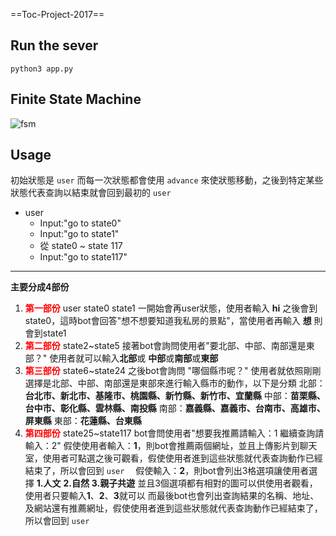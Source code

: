 ==Toc-Project-2017==
## Run the sever

```shell
python3 app.py
```

## Finite State Machine
![fsm](./img/show-fsm.png)

## Usage
初始狀態是 `user` 而每一次狀態都會使用 `advance` 來使狀態移動，之後到特定某些狀態代表查詢以結束就會回到最初的 `user`

* user 
    - Input:"go to state0"
    - Input:"go to state1"
    - 從 state0 ~ state 117
    - Input:"go to state117"
---
**主要分成4部份**
1. **<font color="red">第一部份</font>**
    user state0 state1 
    一開始會再user狀態，使用者輸入 **hi** 之後會到state0，這時bot會回答"想不想要知道我私房的景點"，當使用者再輸入 **想** 則會到state1
2. **<font color="red">第二部份</font>**
    state2~state5
    接著bot會詢問使用者"要北部、中部、南部還是東部？" 使用者就可以輸入**北部**或 **中部**或**南部**或**東部**
3. **<font color="red">第三部份</font>**
    state6~state24
    之後bot會詢問 "哪個縣市呢？"
    使用者就依照剛剛選擇是北部、中部、南部還是東部來進行輸入縣市的動作，以下是分類
    北部：**台北市、新北市、基隆市、桃園縣、新竹縣、新竹市、宜蘭縣**
    中部：**苗栗縣、台中市、彰化縣、雲林縣、南投縣**
    南部：**嘉義縣、嘉義市、台南市、高雄市、屏東縣**
    東部：**花蓮縣、台東縣**
4. **<font color="red">第四部份</font>**
    state25~state117
    bot會問使用者"想要我推薦請輸入：1 繼續查詢請輸入：2"
    假使使用者輸入：**1**，則bot會推薦兩個網址，並且上傳影片到聊天室，使用者可點選之後可觀看，假使使用者進到這些狀態就代表查詢動作已經結束了，所以會回到 `user`　
    假使輸入：**2**，則bot會列出3格選項讓使用者選擇
    **1.人文**
    **2.自然**
    **3.親子共遊**
    並且3個選項都有相對的圖可以供使用者觀看，使用者只要輸入**1**、**2**、**3**就可以
    而最後bot也會列出查詢結果的名稱、地址、及網站還有推薦網址，假使使用者進到這些狀態就代表查詢動作已經結束了，所以會回到 `user`　
